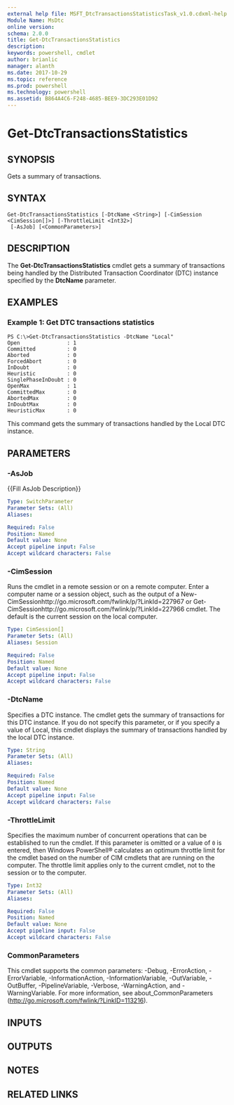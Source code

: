 ```yaml
---
external help file: MSFT_DtcTransactionsStatisticsTask_v1.0.cdxml-help.xml
Module Name: MsDtc
online version: 
schema: 2.0.0
title: Get-DtcTransactionsStatistics
description: 
keywords: powershell, cmdlet
author: brianlic
manager: alanth
ms.date: 2017-10-29
ms.topic: reference
ms.prod: powershell
ms.technology: powershell
ms.assetid: B864A4C6-F248-4685-BEE9-3DC293E01D92
---
```


# Get-DtcTransactionsStatistics

## SYNOPSIS
Gets a summary of transactions.

## SYNTAX

```
Get-DtcTransactionsStatistics [-DtcName <String>] [-CimSession <CimSession[]>] [-ThrottleLimit <Int32>]
 [-AsJob] [<CommonParameters>]
```

## DESCRIPTION
The **Get-DtcTransactionsStatistics** cmdlet gets a summary of transactions being handled by the Distributed Transaction Coordinator (DTC) instance specified by the **DtcName** parameter.

## EXAMPLES

### Example 1: Get DTC transactions statistics
```
PS C:\>Get-DtcTransactionsStatistics -DtcName "Local"
Open               : 1
Committed          : 0
Aborted            : 0
ForcedAbort        : 0
InDoubt            : 0
Heuristic          : 0
SinglePhaseInDoubt : 0
OpenMax            : 1
CommittedMax       : 0
AbortedMax         : 0
InDoubtMax         : 0
HeuristicMax       : 0
```

This command gets the summary of transactions handled by the Local DTC instance.

## PARAMETERS

### -AsJob
{{Fill AsJob Description}}

```yaml
Type: SwitchParameter
Parameter Sets: (All)
Aliases: 

Required: False
Position: Named
Default value: None
Accept pipeline input: False
Accept wildcard characters: False
```

### -CimSession
Runs the cmdlet in a remote session or on a remote computer.
Enter a computer name or a session object, such as the output of a New-CimSessionhttp://go.microsoft.com/fwlink/p/?LinkId=227967 or Get-CimSessionhttp://go.microsoft.com/fwlink/p/?LinkId=227966 cmdlet.
The default is the current session on the local computer.

```yaml
Type: CimSession[]
Parameter Sets: (All)
Aliases: Session

Required: False
Position: Named
Default value: None
Accept pipeline input: False
Accept wildcard characters: False
```

### -DtcName
Specifies a DTC instance.
The cmdlet gets the summary of transactions for this DTC instance.
If you do not specify this parameter, or if you specify a value of Local, this cmdlet displays the summary of transactions handled by the local DTC instance.

```yaml
Type: String
Parameter Sets: (All)
Aliases: 

Required: False
Position: Named
Default value: None
Accept pipeline input: False
Accept wildcard characters: False
```

### -ThrottleLimit
Specifies the maximum number of concurrent operations that can be established to run the cmdlet.
If this parameter is omitted or a value of `0` is entered, then Windows PowerShell® calculates an optimum throttle limit for the cmdlet based on the number of CIM cmdlets that are running on the computer.
The throttle limit applies only to the current cmdlet, not to the session or to the computer.

```yaml
Type: Int32
Parameter Sets: (All)
Aliases: 

Required: False
Position: Named
Default value: None
Accept pipeline input: False
Accept wildcard characters: False
```

### CommonParameters
This cmdlet supports the common parameters: -Debug, -ErrorAction, -ErrorVariable, -InformationAction, -InformationVariable, -OutVariable, -OutBuffer, -PipelineVariable, -Verbose, -WarningAction, and -WarningVariable. For more information, see about_CommonParameters (http://go.microsoft.com/fwlink/?LinkID=113216).

## INPUTS

## OUTPUTS

## NOTES

## RELATED LINKS

